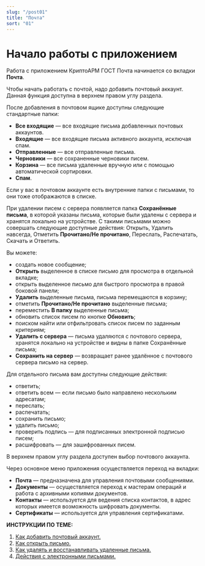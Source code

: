 ```yaml
---
slug: "/post01"
title: "Почта"
sort: "01"
---
```


# Начало работы c приложением

Работа с приложением КриптоАРМ ГОСТ Почта начинается со вкладки **Почта**.

Чтобы начать работать с почтой, надо добавить почтовый аккаунт. Данная функция доступна в верхнем правом углу раздела. 

После добавления в почтовом ящике доступны следующие стандартные папки:
- **Все входящие** — все входящие письма добавленных почтовых аккаунтов.
- **Входящие** — все входящие письма активного аккаунта, исключая спам.
- **Отправленные** — все отправленные письма.
- **Черновики** — все сохраненные черновики писем.
- **Корзина** — все письма удаленные вручную или с помощью автоматической сортировки.
- **Спам**.

Если у вас в почтовом аккаунте есть внутренние папки с письмами, то они тоже отображаются в списке.

При удалении писем с сервера появляется папка **Сохранённые письма**, в которой указаны письма, которые были удалены с сервера и хранятся локально на устройстве. С такими письмами можно совершать следующие доступные действия: Открыть, Удалить навсегда, Отметить **Прочитано/Не прочитано**, Переслать, Распечатать, Скачать и Ответить.

Вы можете:
-  создать новое сообщение;
-  **Открыть** выделенное в списке письмо для просмотра в отдельной вкладке;
-  открыть выделенное письмо для быстрого просмотра в правой боковой панели;
-  **Удалить** выделенные письма, письма перемещаются в корзину;
-  отметить **Прочитано/Не прочитано** выделенные письма;
-  переместить **В папку** выделенные письма;
-  обновить список писем по кнопке **Обновить**;
-  поиском найти или отфильтровать список писем по заданным критериям;
-  **Удалить с сервера** — письма удаляются с почтового сервера, хранятся локально на устройстве и видны в папке Сохранённые письма;
-  **Сохранить на сервер** — возвращает ранее удалённое с почтового сервера письмо на сервер.

Для отдельного письма вам доступны следующие действия:  
-  ответить;
-  ответить всем — если письмо было направлено нескольким адресатам;
-  переслать;
-  распечатать;
-  сохранить письмо;
-  удалить письмо;
-  проверить подпись — для подписанных электронной подписью писем;
-  расшифровать — для зашифрованных писем.    

В верхнем правом углу раздела доступен выбор почтового аккаунта. 

Через основное меню приложения осуществляется переход на вкладки:  
- **Почта** — предназначена для управления почтовыми сообщениями.
- **Документы** — осуществляется переход к мастерам операций и работа с архивными копиями документов.
- **Контакты** — используется для ведения списка контактов, в адрес которых имеется возможность шифровать документы.
- **Сертификаты** — используется для управления сертификатами. 

 **ИНСТРУКЦИИ ПО ТЕМЕ:**  
1. [Как добавить почтовый аккаунт.](https://docs.cryptoarm.ru/07-v3.2.9/003-mail/02-add-account)  
2. [Как открыть письмо.](https://docs.cryptoarm.ru/07-v3.2.9/003-mail/04-view-mail)  
3. [Как удалять и восстанавливать удаленные письма.](https://docs.cryptoarm.ru/07-v3.2.9/003-mail/11-delete-mail)  
4. [Действия с электронными письмами.](https://docs.cryptoarm.ru/07-v3.2.9/003-mail/05-answer-mail)  